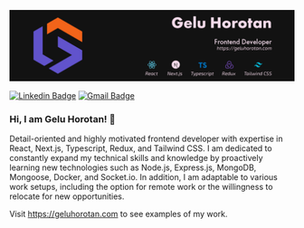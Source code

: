 <!-- ![LinkedIn_banner_2](https://user-images.githubusercontent.com/12242598/227998737-c409dd76-0e89-4825-be01-59d3025ead99.png) -->
![github_banner3](https://github.com/GeluHorotan/GeluHorotan/blob/7219454334d346061c5240be9d718696191083ea/Github%20Banner-100.jpg)



[![Linkedin Badge](https://img.shields.io/badge/-gelu--horotan-blue?style=flat&logo=Linkedin&logoColor=white&link=https://www.linkedin.com/in/gelu-horotan/)](https://www.linkedin.com/in/gelu-horotan/)
[![Gmail Badge](https://img.shields.io/badge/-horotangelu17-c14438?style=flat&logo=Gmail&logoColor=white&link=mailto:horotangelu17@gmail.com)](mailto:horotangelu17@gmail.com)

### Hi, I am Gelu Horotan! 👋

Detail-oriented and highly motivated frontend developer with expertise in React, Next.js, Typescript, Redux, and Tailwind CSS. I am dedicated to constantly expand my technical skills and knowledge by proactively learning new technologies such as Node.js, Express.js, MongoDB, Mongoose, Docker, and Socket.io. In addition, I am adaptable to various work setups, including the option for remote work or the willingness to relocate for new opportunities.

Visit https://geluhorotan.com to see examples of my work.
